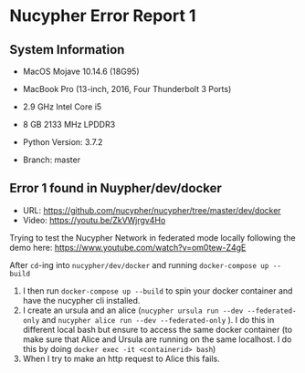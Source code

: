 # Nucypher Error Report 1

## System Information

- MacOS Mojave 10.14.6 (18G95)
- MacBook Pro (13-inch, 2016, Four Thunderbolt 3 Ports)
- 2.9 GHz Intel Core i5
- 8 GB 2133 MHz LPDDR3

- Python Version: 3.7.2
- Branch: master

## Error 1 found in Nuypher/dev/docker

- URL: https://github.com/nucypher/nucypher/tree/master/dev/docker
- Video: https://youtu.be/ZkVWjrgv4Ho

Trying to test the Nucypher Network in federated mode locally following the demo here: https://www.youtube.com/watch?v=om0tew-Z4gE

After `cd`-ing into `nucypher/dev/docker` and running `docker-compose up --build`

1. I then run `docker-compose up --build` to spin your docker container and have the nucypher cli installed.
2. I create an ursula and an alice (`nucypher ursula run --dev --federated-only` and `nucypher alice run --dev --federated-only`
   ). I do this in different local bash but ensure to access the same docker container (to make sure that Alice and Ursula are running on the same localhost. I do this by doing `docker exec -it <containerid> bash`)
3. When I try to make an http request to Alice this fails.
